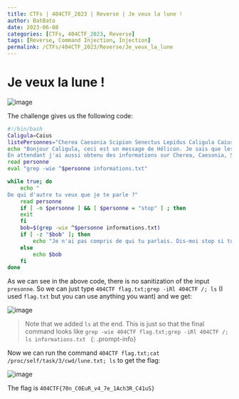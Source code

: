 ```yaml
---
title: CTFs | 404CTF_2023 | Reverse | Je veux la lune !
author: BatBato
date: 2023-06-08
categories: [CTFs, 404CTF_2023, Reverse]
tags: [Reverse, Command Injection, Injection]
permalink: /CTFs/404CTF_2023/Reverse/Je_veux_la_lune
---
```


# Je veux la lune !

![image](https://github.com/Nouman404/nouman404.github.io/assets/73934639/f412c753-621a-4915-9b7e-5764fb208929)

The challenge gives us the following code:

```bash
#!/bin/bash
Caligula=Caius
listePersonnes="Cherea Caesonia Scipion Senectus Lepidus Caligula Caius Drusilla"
echo "Bonjour Caligula, ceci est un message de Hélicon. Je sais que les actionnaires de ton entreprise veulent se débarrasser de toi, je me suis donc dépêché de t'obtenir la lune, elle est juste là dans le fichier lune.txt !
En attendant j'ai aussi obtenu des informations sur Cherea, Caesonia, Scipion, Senectus, et Lepidus, de qui veux-tu que je te parle ?"
read personne
eval "grep -wie ^$personne informations.txt"

while true; do
    echo "
De qui d'autre tu veux que je te parle ?"
    read personne
    if [ -n $personne ] && [ $personne = "stop" ] ; then
    exit
    fi
    bob=$(grep -wie ^$personne informations.txt)
    if [ -z "$bob" ]; then
        echo "Je n'ai pas compris de qui tu parlais. Dis-moi stop si tu veux que je m'arrête, et envoie l'un des noms que j'ai cités si tu veux des informations."
    else
        echo $bob
    fi  
done
```

As we can see in the above code, there is no sanitization of the input `presonne`. So we can just type `404CTF flag.txt;grep -iRl 404CTF /; ls` (I used `flag.txt` but you can use anything you want) and we get:

![image](https://github.com/Nouman404/nouman404.github.io/assets/73934639/cb877376-7f51-41a6-98cf-736373181057)

> Note that we added `ls` at the end. This is just so that the final command looks like `grep -wie 404CTF flag.txt;grep -iRl 404CTF /; ls informations.txt `
{: .prompt-info}

Now we can run the command `404CTF flag.txt;cat /proc/self/task/3/cwd/lune.txt; ls` to get the flag:

![image](https://github.com/Nouman404/nouman404.github.io/assets/73934639/d83a2239-a8c0-4d17-b23b-dc6da1fbf71a)

The flag is `404CTF{70n_C0EuR_v4_7e_1Ach3R_C41uS}`

